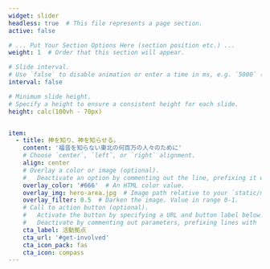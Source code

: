 ```yaml
---
widget: slider
headless: true  # This file represents a page section.
active: false

# ... Put Your Section Options Here (section position etc.) ...
weight: 1  # Order that this section will appear.

# Slide interval.
# Use `false` to disable animation or enter a time in ms, e.g. `5000` (5s).
interval: false

# Minimum slide height.
# Specify a height to ensure a consistent height for each slide.
height: calc(100vh - 70px)


item:
  - title: 神を知り、神を知らせる。
    content: '福音を知らない東北の何百万の人々のために'
    # Choose `center`, `left`, or `right` alignment.
    align: center
    # Overlay a color or image (optional).
    #   Deactivate an option by commenting out the line, prefixing it with `#`.
    overlay_color: '#666'  # An HTML color value.
    overlay_img: hero-area.jpg  # Image path relative to your `static/media/` folder
    overlay_filter: 0.5  # Darken the image. Value in range 0-1.
    # Call to action button (optional).
    #   Activate the button by specifying a URL and button label below.
    #   Deactivate by commenting out parameters, prefixing lines with `#`.
    cta_label: 活動拠点
    cta_url: '#get-involved'
    cta_icon_pack: fas
    cta_icon: compass
---
```

